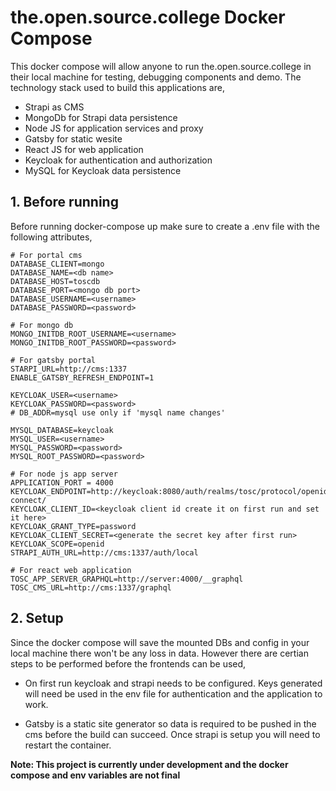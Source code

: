 # the.open.source.college Docker Compose

This docker compose will allow anyone to run the.open.source.college in their local machine for testing, debugging components and demo. The technology stack used to build this applications are,

* Strapi as CMS
* MongoDb for Strapi data persistence 
* Node JS for application services and proxy
* Gatsby for static wesite
* React JS for web application
* Keycloak for authentication and authorization
* MySQL for Keycloak data persistence

## 1. Before running

Before running docker-compose up make sure to create a .env file with the following attributes,

```
# For portal cms
DATABASE_CLIENT=mongo
DATABASE_NAME=<db name>
DATABASE_HOST=toscdb
DATABASE_PORT=<mongo db port>
DATABASE_USERNAME=<username>
DATABASE_PASSWORD=<password>

# For mongo db
MONGO_INITDB_ROOT_USERNAME=<username>
MONGO_INITDB_ROOT_PASSWORD=<password>

# For gatsby portal
STARPI_URL=http://cms:1337
ENABLE_GATSBY_REFRESH_ENDPOINT=1

KEYCLOAK_USER=<username>
KEYCLOAK_PASSWORD=<password>
# DB_ADDR=mysql use only if 'mysql name changes'

MYSQL_DATABASE=keycloak
MYSQL_USER=<username>
MYSQL_PASSWORD=<password>
MYSQL_ROOT_PASSWORD=<password>

# For node js app server
APPLICATION_PORT = 4000
KEYCLOAK_ENDPOINT=http://keycloak:8080/auth/realms/tosc/protocol/openid-connect/
KEYCLOAK_CLIENT_ID=<keycloak client id create it on first run and set it here>
KEYCLOAK_GRANT_TYPE=password
KEYCLOAK_CLIENT_SECRET=<generate the secret key after first run>
KEYCLOAK_SCOPE=openid
STRAPI_AUTH_URL=http://cms:1337/auth/local

# For react web application
TOSC_APP_SERVER_GRAPHQL=http://server:4000/__graphql
TOSC_CMS_URL=http://cms:1337/graphql
```

## 2. Setup

Since the docker compose will save the mounted DBs and config in your local machine there won't be any loss in data. However there are certian steps to be performed before the frontends can be used,

* On first run keycloak and strapi needs to be configured. Keys generated will need be used in the env file for authentication and the application to work.

* Gatsby is a static site generator so data is required to be pushed in the cms before the build can succeed. Once strapi is setup you will need to restart the container.

**Note: This project is currently under development and the docker compose and env variables are not final**